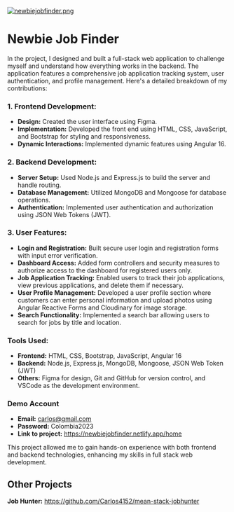 [![newbiejobfinder.png](https://i.postimg.cc/4dxqZdsN/newbiejobfinder.png)](https://postimg.cc/xkBt39XW)


# Newbie Job Finder

In the project, I designed and built a full-stack web application to challenge myself and understand how everything works in the backend. The application features a comprehensive job application tracking system, user authentication, and profile management. Here's a detailed breakdown of my contributions:

### 1. Frontend Development:

- **Design:** Created the user interface using Figma.
- **Implementation:** Developed the front end using HTML, CSS, JavaScript, and Bootstrap for styling and responsiveness.
- **Dynamic Interactions:** Implemented dynamic features using Angular 16.

### 2. Backend Development:

- **Server Setup:** Used Node.js and Express.js to build the server and handle routing.
- **Database Management:** Utilized MongoDB and Mongoose for database operations.
- **Authentication:** Implemented user authentication and authorization using JSON Web Tokens (JWT).

### 3. User Features:

- **Login and Registration:** Built secure user login and registration forms with input error verification.
- **Dashboard Access:** Added form controllers and security measures to authorize access to the dashboard for registered users only.
- **Job Application Tracking:** Enabled users to track their job applications, view previous applications, and delete them if necessary.
- **User Profile Management:** Developed a user profile section where customers can enter personal information and upload photos using Angular Reactive Forms and Cloudinary for image storage.
- **Search Functionality:** Implemented a search bar allowing users to search for jobs by title and location.

### Tools Used:

- **Frontend:** HTML, CSS, Bootstrap, JavaScript, Angular 16
- **Backend:** Node.js, Express.js, MongoDB, Mongoose, JSON Web Token (JWT)
- **Others:** Figma for design, Git and GitHub for version control, and VSCode as the development environment.

### Demo Account

- **Email:** carlos@gmail.com
- **Password:** Colombia2023
- **Link to project:** https://newbiejobfinder.netlify.app/home

This project allowed me to gain hands-on experience with both frontend and backend technologies, enhancing my skills in full stack web development.

## Other Projects

**Job Hunter:** https://github.com/Carlos4152/mean-stack-jobhunter


